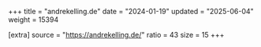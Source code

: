 +++
title = "andrekelling.de"
date = "2024-01-19"
updated = "2025-06-04"
weight = 15394

[extra]
source = "https://andrekelling.de/"
ratio = 43
size = 15
+++

